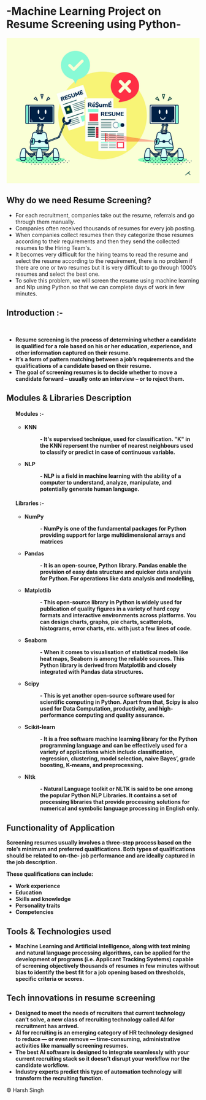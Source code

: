 <h1>-Machine Learning Project on Resume Screening using Python-</h1>
<img src="Cover.png" alt ="resume cover">
<h2>Why do we need Resume Screening?</h2>
<ul>
<li>For each recruitment, companies take out the resume, referrals and go through them manually.</li>
<li>Companies often received thousands of resumes for every job posting.</li>
<li>When companies collect resumes then they categorize those resumes according to their requirements and then they send the collected resumes to the Hiring Team's.</li>
<li>It becomes very difficult for the hiring teams to read the resume and select the resume according to the requirement, there is no problem if there are one or two resumes but it is very difficult to go through 1000’s resumes and select the best one.</li>
<li>To solve this problem, we will screen the resume using machine learning and Nlp using Python so that we can complete days of work in few minutes.</li>
</ul>
<h2>Introduction :-</h2><br>
<b>
  <ul>
  <li>Resume screening is the process of determining whether a candidate is qualified for a role based on his or her education, experience, and other information captured on their resume.</li>
  <li>It’s a form of pattern matching between a job’s requirements and the qualifications of a candidate based on their resume.</li>
  <li>The goal of screening resumes is to decide whether to move a candidate forward – usually onto an interview – or to reject them.</li>
  </ul>
  <h2>Modules & Libraries Description</h2>
  <ul>
    <h4>Modules :-</h4>
    <ul>
    <li>KNN</li>
      <dl>
      <dd>- It's supervised technique, used for classification. "K" in the KNN repersent the number of nearest neighbours used to classify or predict in case of continuous variable.</dd>
      </dl>
    <li>NLP</li>
      <dl>
      <dd>- NLP is a field in machine learning with the ability of a computer to understand, analyze, manipulate, and potentially generate human language.</dd>
      </dl>
    </ul> 
  </ul>
  <ul>
    <h4>Libraries :-</h4>
    <ul>
    <li>NumPy</li>
      <dl>
      <dd>- NumPy is one of the fundamental packages for Python providing support for large multidimensional arrays and matrices</dd>
      </dl>
    <li>Pandas</li>
      <dl>
      <dd>- It is an open-source, Python library. Pandas enable the provision of easy data structure and quicker data analysis for Python. For operations like data analysis and             modelling, </dd>
      </dl>
    <li>Matplotlib</li>
      <dl>
      <dd>- This open-source library in Python is widely used for publication of quality figures in a variety of hard copy formats and interactive environments across platforms.             You can design charts, graphs, pie charts, scatterplots, histograms, error charts, etc. with just a few lines of code.</dd>
      </dl>
    <li>Seaborn</li>
      <dl>
      <dd>- When it comes to visualisation of statistical models like heat maps, Seaborn is among the reliable sources. This Python library is derived from Matplotlib and                   closely integrated with Pandas data structures.</dd>
      </dl>
    <li>Scipy</li>
      <dl>
      <dd>- This is yet another open-source software used for scientific computing in Python. Apart from that, Scipy is also used for Data Computation, productivity, and high-               performance computing and quality assurance.</dd>
      </dl>
    <li>Scikit-learn</li>
      <dl>
      <dd>- It is a free software machine learning library for the Python programming language and can be effectively used for a variety of applications which include                       classification, regression, clustering, model selection, naive Bayes’, grade boosting, K-means, and preprocessing.</dd>
      </dl>
      <li>Nltk</li>
      <dl>
      <dd>- Natural Language toolkit or NLTK is said to be one among the popular Python NLP Libraries. It contains a set of processing libraries that provide processing                     solutions for numerical and symbolic language processing in English only.</dd>
      </dl>
    </ul>
  </ul>
  <h2>Functionality of Application</h2>
  <p>Screening resumes usually involves a three-step process based on the role’s minimum and preferred qualifications. Both types of qualifications should be related to on-the-   job performance and are ideally captured in the job description.</p>
  <p>These qualifications can include:</p>
  <ul>
  <li>Work experience</li>
  <li>Education</li>
  <li>Skills and knowledge</li>
  <li>Personality traits</li>
  <li>Competencies</li>
    </ul>
  <h2>Tools & Technologies used</h2>
  <ul>
    <li>Machine Learning and Artificial intelligence, along with text mining and natural language processing algorithms, can be applied for the development of programs (i.e. Applicant Tracking Systems) capable of screening objectively thousands of resumes in few minutes without bias to identify the best fit for a job opening based on thresholds, specific criteria or scores.</li>
  </ul>
  <h2>Tech innovations in resume screening</h2>
  <ul>
    <li>Designed to meet the needs of recruiters that current technology can’t solve, a new class of recruiting technology called AI for recruitment has arrived.</li>
    <li>AI for recruiting is an emerging category of HR technology designed to reduce — or even remove — time-consuming, administrative activities like manually screening resumes.     </li>
    <li>The best AI software is designed to integrate seamlessly with your current recruiting stack so it doesn’t disrupt your workflow nor the candidate workflow.</li>
    <li>Industry experts predict this type of automation technology will transform the recruiting function.</li>
  </ul>
</b>



&copy; Harsh Singh
